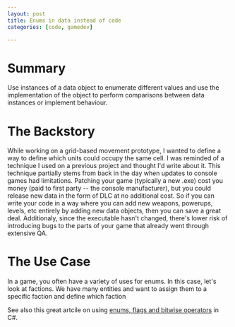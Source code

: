```yaml
---
layout: post
title: Enums in data instead of code
categories: [code, gamedev]

---
```


# Summary

Use instances of a data object to enumerate different values and use
the implementation of the object to perform comparisons between data instances
or implement behaviour.


# The Backstory

While working on a grid-based movement prototype, I wanted to define a way to
define which units could occupy the same cell. I was reminded of a technique I
used on a previous project and thought I'd write about it. This technique
partially stems from back in the day when updates to console games had
limitations. Patching your game (typically a new .exe) cost you money (paid to
first party -- the console manufacturer), but you could release new data in the
form of DLC at no additional cost. So if you can write your code in a way where
you can add new weapons, powerups, levels, etc entirely by adding new data
objects, then you can save a great deal. Additionaly, since the executable
hasn't changed, there's lower risk of introducing bugs to the parts of your
game that already went through extensive QA.


# The Use Case

In a game, you often have a variety of uses for enums. In this case, let's look at factions. We have many entities and want to assign them to a specific faction and define which faction


See also this great artcile on using [enums, flags and bitwise
operators](https://www.alanzucconi.com/2015/07/26/enum-flags-and-bitwise-operators/)
in C#.
